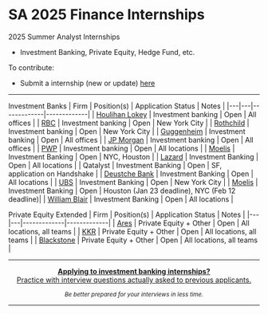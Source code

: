 # SA 2025 Finance Internships
2025 Summer Analyst Internships

* Investment Banking, Private Equity, Hedge Fund, etc.

To contribute:

* Submit a internship (new or update) [here](https://airtable.com/appB3XkZARHzjTeDe/pagKKZ4pd1qGjBkn4/form)

---
Investment Banks
| Firm  |  Position(s) | Application Status | Notes |
|---|---|-------------|-------------|
| [Houlihan Lokey](https://hl.wd1.myworkdayjobs.com/Campus) | Investment banking | Open | All offices |
| [RBC](https://jobs.rbc.com/ca/en/job/R-0000067336/2025-Capital-Markets-Global-Investment-Banking-Summer-Analyst) | Investment banking | Open | New York City |
| [Rothchild](https://www.rothschildandco.com/en/careers/students-and-graduates/opportunities/gaus-2025-global-advisory-summer-analyst/) | Investment banking | Open | New York City |
| [Guggenheim](https://careers-guggenheimpartners.icims.com/jobs/search?ss=1&searchRelation=keyword_all&searchPositionType=8710) | Investment banking | Open | All offices |
| [JP Morgan](https://jpmc.fa.oraclecloud.com/hcmUI/CandidateExperience/en/sites/CX_1001/job/210471276) | Investment banking | Open | All offices |
| [PWP](https://pwpcareers.tal.net/vx/lang-en-GB/mobile-0/appcentre-1/brand-4/user-207417/xf-279bf77f2d13/candidate/so/pm/1/pl/2/opp/810-2025-Advisory-Summer-Analyst-US/en-GB) | Investment banking | Open  | All locations |
| [Moelis](https://pwpcareers.tal.net/vx/lang-en-GB/mobile-0/appcentre-pwpext/brand-4/xf-3692fcc9b38d/candidate/jobboard/vacancy/2/adv/) | Investment Banking | Open  | NYC, Houston |
| [Lazard](https://lazard-careers.tal.net/vx/lang-en-GB/appcentre-ext/brand-4/candidate/jobboard/vacancy/2/adv/) | Investment Banking | Open  | All locations |
| Qatalyst | Investment Banking | Open  | SF, application on Handshake |
| [Deustche Bank](https://careers.db.com/students-graduates/Search-Programmes/#/graduate/results/?program=11&year=2025) | Investment Banking | Open  | All locations |
| [UBS](https://krb-sjobs.brassring.com/TGnewUI/Search/home/HomeWithPreLoad?PageType=JobDetails&partnerid=25008&siteid=5029&Areq=284261BR&codes=GBInsight&utm_source=recruitu.beehiiv.com&utm_medium=newsletter&utm_campaign=first-step-to-final-offer-01-02-24#jobDetails=287598_5029) | Investment Banking | Open  | New York City |
| [Moelis](https://moelis-careers.tal.net/candidate/jobboard/vacancy/2/adv/) | Investment Banking | Open  | Houston (Jan 23 deadline), NYC (Feb 12 deadline)|
| [William Blair](https://williamblair.avature.net/careers) | Investment Banking | Open  | All locations |

Private Equity Extended
| Firm  |  Position(s) | Application Status | Notes |
|---|---|-------------|-------------|
| [Ares](https://aresmgmt.wd1.myworkdayjobs.com/External) | Private Equity + Other | Open  | All locations, all teams |
| [KKR](https://pwpcareers.tal.net/vx/lang-en-GB/mobile-0/appcentre-pwpext/brand-4/xf-3692fcc9b38d/candidate/jobboard/vacancy/2/adv/) | Private Equity + Other | Open  | All locations, all teams |
| [Blackstone](https://blackstone.wd1.myworkdayjobs.com/en-US/Blackstone_Campus_Careers/jobs?fbclid=IwAR1UEUA5JGgy_tBkZiYXoyaGTOmStLedks97IZ-VLCLfPdyaY_EvoKpeL-A) | Private Equity + Other | Open  | All locations, all teams |

---

<div align="center">
	<p>
		<a href="https://overlevered.com/#github">
			<b>Applying to investment banking internships?</b>
			<br>
      Practice with interview questions actually asked to previous applicants.
			<br>
			<div>
<!-- 				<img src="https://res.cloudinary.com/dpeo4xcnc/image/upload/v1636594918/simplify_pittcsc.png" width="450"  alt="Simplify"> -->
			</div>
		</a>
		<sub><i>Be better prepared for your interviews in less time.</i></sub>
	</p>
</div>

---
